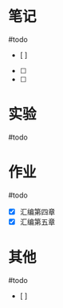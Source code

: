 # 笔记
#todo
- [ ] 
- [ ] 
- [ ] 
# 实验
#todo 


# 作业
#todo 
- [x] 汇编第四章
- [x] 汇编第五章
# 其他
#todo 
- [ ] 
